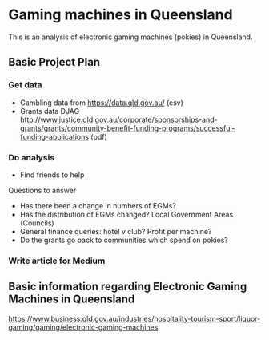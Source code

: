 # Gaming machines in Queensland
This is an analysis of electronic gaming machines (pokies) in Queensland.

## Basic Project Plan
### Get data
* Gambling data from https://data.qld.gov.au/ (csv)
* Grants data DJAG http://www.justice.qld.gov.au/corporate/sponsorships-and-grants/grants/community-benefit-funding-programs/successful-funding-applications (pdf)

### Do analysis
* Find friends to help

Questions to answer
* Has there been a change in numbers of EGMs?
* Has the distribution of EGMs changed?
Local Government Areas (Councils)
* General finance queries:
hotel v club?
Profit per machine?
* Do the grants go back to communities which spend on pokies?

### Write article for Medium

## Basic information regarding Electronic Gaming Machines in Queensland
https://www.business.qld.gov.au/industries/hospitality-tourism-sport/liquor-gaming/gaming/electronic-gaming-machines

